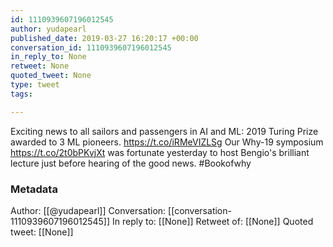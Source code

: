 ```yaml
---
id: 1110939607196012545
author: yudapearl
published_date: 2019-03-27 16:20:17 +00:00
conversation_id: 1110939607196012545
in_reply_to: None
retweet: None
quoted_tweet: None
type: tweet
tags:

---
```


Exciting news to all sailors and passengers in AI and ML: 2019 Turing  Prize awarded to 3 ML pioneers. https://t.co/iRMeVIZLSg
Our Why-19 symposium https://t.co/2t0bPKvjXt was fortunate yesterday to host Bengio's brilliant lecture just before hearing of the good news. #Bookofwhy

### Metadata

Author: [[@yudapearl]]
Conversation: [[conversation-1110939607196012545]]
In reply to: [[None]]
Retweet of: [[None]]
Quoted tweet: [[None]]
